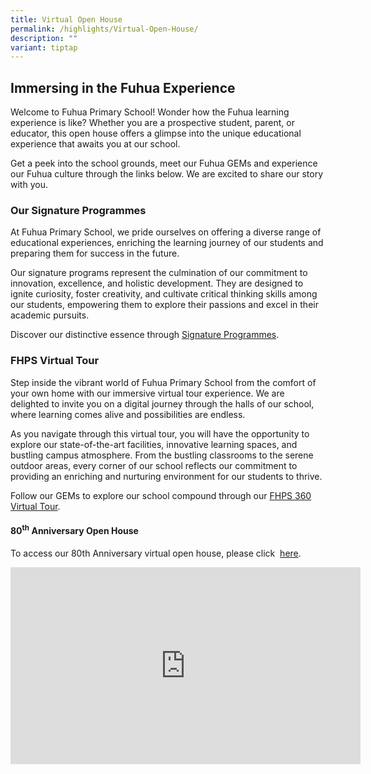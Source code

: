 ```yaml
---
title: Virtual Open House
permalink: /highlights/Virtual-Open-House/
description: ""
variant: tiptap
---
```

<h2><strong>Immersing in the Fuhua Experience</strong></h2>
<p>Welcome to Fuhua Primary School! Wonder how the Fuhua learning experience
is like? Whether you are a prospective student, parent, or educator, this
open house offers a glimpse into the unique educational experience that
awaits you at our school.</p>
<p>Get a peek into the school grounds, meet our Fuhua GEMs and experience
our Fuhua culture through the links below. We are excited to share our
story with you.</p>
<h3>Our Signature Programmes</h3>
<p>At Fuhua Primary School, we pride ourselves on offering a diverse range
of educational experiences, enriching the learning journey of our students
and preparing them for success in the future.</p>
<p>Our signature programs represent the culmination of our commitment to
innovation, excellence, and holistic development. They are designed to
ignite curiosity, foster creativity, and cultivate critical thinking skills
among our students, empowering them to explore their passions and excel
in their academic pursuits.</p>
<p>Discover our distinctive essence through <a href="https://www.fuhuapri.moe.edu.sg/fuhua-experience/signature-programmes/" rel="noopener noreferrer nofollow" target="_blank">Signature Programmes</a>.</p>
<h3>FHPS Virtual Tour</h3>
<p>Step inside the vibrant world of Fuhua Primary School from the comfort
of your own home with our immersive virtual tour experience. We are delighted
to invite you on a digital journey through the halls of our school, where
learning comes alive and possibilities are endless.</p>
<p>As you navigate through this virtual tour, you will have the opportunity
to explore our state-of-the-art facilities, innovative learning spaces,
and bustling campus atmosphere. From the bustling classrooms to the serene
outdoor areas, every corner of our school reflects our commitment to providing
an enriching and nurturing environment for our students to thrive.</p>
<p>Follow our GEMs to explore our school compound through our <a href="https://4d.silversea-media.com/view/fhps360tour/#/" rel="noopener noreferrer nofollow" target="_blank">FHPS 360 Virtual Tour</a>.</p>
<p></p>
<p></p>
<h4>80<sup>th</sup> Anniversary Open House</h4>
<p>To access our 80th Anniversary virtual open house, please click&nbsp;
<a href="https://www.youtube.com/watch?v=nDVJfZ4A4W4" rel="noopener noreferrer nofollow" target="_blank">here</a>.</p>
<div class="iframe-wrapper">
<iframe height="315" width="560" allowfullscreen="true" frameborder="0" src="https://www.youtube.com/embed/bL8rO1XuvDM?si=aChhicYn32WsW8xd"></iframe>
</div>
<p></p>